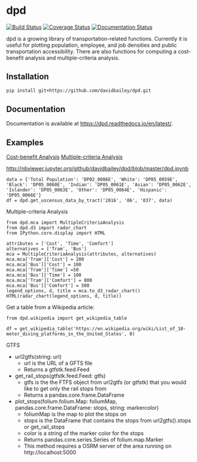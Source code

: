 # dpd

[![Build Status](https://travis-ci.com/davidbailey/dpd.svg?branch=master)](https://travis-ci.com/davidbailey/dpd)
[![Coverage Status](https://coveralls.io/repos/github/davidbailey/dpd/badge.svg?branch=master)](https://coveralls.io/github/davidbailey/dpd?branch=master)
[![Documentation Status](https://readthedocs.org/projects/dpd/badge/?version=latest)](https://dpd.readthedocs.io/en/latest/?badge=latest)

dpd is a growing library of transportation-related functions. Currently it is useful for plotting population, employee, and job densities and public transportation accessibility. There are also functions for computing a cost-benefit analysis and multiple-criteria analysis.

Installation
--------

```bash
pip install git+https://github.com/davidbailey/dpd.git
```

Documentation
--------

Documentation is available at https://dpd.readthedocs.io/en/latest/.


Examples
--------

[Cost-benefit Analysis](https://dpd.readthedocs.io/en/latest/notebooks/cba.html)
[Multiple-criteria Analysis](https://dpd.readthedocs.io/en/latest/notebooks/mca.html)


http://nbviewer.jupyter.org/github/davidbailey/dpd/blob/master/dpd.ipynb

```
data = {'Total Population': 'DP02_0086E', 'White': 'DP05_0059E', 'Black': 'DP05_0060E', 'Indian': 'DP05_0061E', 'Asian': 'DP05_0062E', 'Islander': 'DP05_0063E', 'Other': 'DP05_0064E', 'Hispanic': 'DP05_0066E'}
df = dpd.get_uscensus_data_by_tract('2016', '06', '037', data)
```

Multiple-criteria Analysis
```
from dpd.mca import MultipleCriteriaAnalysis
from dpd.d3 import radar_chart
from IPython.core.display import HTML

attributes = ['Cost', 'Time', 'Comfort']
alternatives = ['Tram', 'Bus']
mca = MultipleCriteriaAnalysis(attributes, alternatives)
mca.mca['Tram']['Cost'] = 200
mca.mca['Bus']['Cost'] = 100
mca.mca['Tram']['Time'] =50
mca.mca['Bus']['Time'] = 100
mca.mca['Tram']['Comfort'] = 800
mca.mca['Bus']['Comfort'] = 500
legend_options, d, title = mca.to_d3_radar_chart()
HTML(radar_chart(legend_options, d, title))
```

Get a table from a Wikipedia article:
```
from dpd.wikipedia import get_wikipedia_table

df = get_wikipedia_table('https://en.wikipedia.org/wiki/List_of_10-meter_diving_platforms_in_the_United_States', 0)
```

GTFS
* url2gtfs(string: url)
    * url is the URL of a GFTS file
    * Returns a gtfstk.feed.Feed
* get_rail_stops(gtfstk.feed.Feed: gtfs)
    * gtfs is the the FTFS object from url2gtfs (or gtfstk) that you would like to get only the rail stops from
    * Returns a pandas.core.frame.DataFrame
* plot_stops(folium.folium.Map: foliumMap, pandas.core.frame.DataFrame: stops, string: markercolor)
    * foliumMap is the map to plot the stops on
    * stops is the DataFrame that contains the stops from url2gtfs().stops or get_rail_stops
    * color is a string of the marker color for the stops
    * Returns pandas.core.series.Series of folium.map.Marker
    * This method requires a OSRM server of the area running on http://localhost:5000
